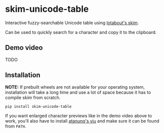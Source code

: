 # skim-unicode-table

Interactive fuzzy-searchable Unicode table using [lotabout's skim][1].

Can be used to quickly search for a character and copy it to the clipboard.


## Demo video

TODO


## Installation

**NOTE:** If prebuilt wheels are not available for your operating system,
installation will take a long time and use a lot of space because it has to
compile skim from scratch.

```bash
pip install skim-unicode-table
```

If you want enlarged character previews like in the demo video above to work,
you'll also have to install [atanunq's viu][2] and make sure it can be found
from `PATH`.


[1]: https://github.com/lotabout/skim "lotabout/skim on GitHub"
[2]: https://github.com/atanunq/viu "atanunq/viu on GitHub"
